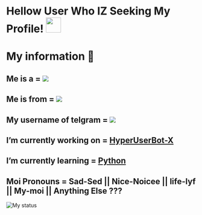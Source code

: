 <html>
  
# Hellow User Who IZ Seeking My Profile! <img src="https://raw.githubusercontent.com/MartinHeinz/MartinHeinz/master/wave.gif" width="40px">

# My information 📜

## Me is a = ![](https://img.shields.io/badge/-student🤓🤓-neongreen)

## Me is from = ![](https://img.shields.io/badge/-India😁😁-black)

## My username of telgram = ![](https://img.shields.io/badge/@UNKNOWN_MEMBER_69-green)

## I’m currently working on = [HyperUserBot-X](https://github.com/ahirearyan2/HyperUserBot-X)

## I’m currently learning = [Python](https://www.python.org)

## Moi Pronouns = Sad-Sed || Nice-Noicee || life-lyf || My-moi || Anything Else ???

![My status](https://github-readme-stats.vercel.app/api?username=ahirearyan2&show_icons=true&theme=tokyonight)

</body>

</html>



<!--
**ahirearyan2/ahirearyan2** is a ✨ _special_ ✨ repository because its `README.md` (this file) appears on your GitHub profile.

Here are some ideas to get you started:

- 👯 I’m looking to collaborate on ...
- 🤔 I’m looking for help with ...
- 💬 Ask me about ...
- 📫 How to reach me: ...
- 😄 Pronouns: ...
- ⚡ Fun fact: ...
-->
